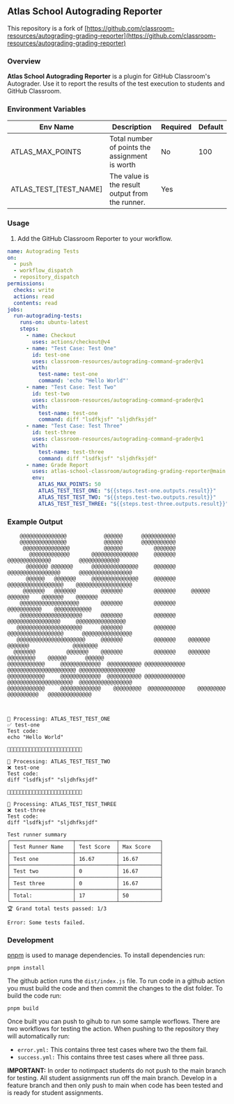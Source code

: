 ## Atlas School Autograding Reporter

This repository is a fork of [https://github.com/classroom-resources/autograding-grading-reporter](https://github.com/classroom-resources/autograding-grading-reporter)

### Overview

**Atlas School Autograding Reporter** is a plugin for GitHub Classroom's Autograder. Use it to report the results of the test execution to students and GitHub Classroom.

### Environment Variables

| Env Name               | Description                                     | Required | Default |
| ---------------------- | ----------------------------------------------- | -------- | ------- |
| ATLAS_MAX_POINTS       | Total number of points the assignment is worth  | No       | 100     |
| ATLAS_TEST_[TEST_NAME] | The value is the result output from the runner. | Yes      |         |

### Usage

1. Add the GitHub Classroom Reporter to your workflow.

```yaml
name: Autograding Tests
on:
  - push
  - workflow_dispatch
  - repository_dispatch
permissions:
  checks: write
  actions: read
  contents: read
jobs:
  run-autograding-tests:
    runs-on: ubuntu-latest
    steps:
      - name: Checkout
        uses: actions/checkout@v4
      - name: "Test Case: Test One"
        id: test-one
        uses: classroom-resources/autograding-command-grader@v1
        with:
          test-name: test-one
          command: 'echo "Hello World"'
      - name: "Test Case: Test Two"
        id: test-two
        uses: classroom-resources/autograding-command-grader@v1
        with:
          test-name: test-one
          command: diff "lsdfkjsf" "sljdhfksjdf"
      - name: "Test Case: Test Three"
        id: test-three
        uses: classroom-resources/autograding-command-grader@v1
        with:
          test-name: test-three
          command: diff "lsdfkjsf" "sljdhfksjdf"
      - name: Grade Report
        uses: atlas-school-classroom/autograding-grading-reporter@main
        env:
          ATLAS_MAX_POINTS: 50
          ATLAS_TEST_TEST_ONE: "${{steps.test-one.outputs.result}}"
          ATLAS_TEST_TEST_TWO: "${{steps.test-two.outputs.result}}"
          ATLAS_TEST_TEST_THREE: "${{steps.test-three.outputs.result}}"
```

### Example Output

```
    @@@@@@@@@@@@@@@            @@@@@@      @@@@@@@@@@@                                             
    @@@@@@@@@@@@@@@            @@@@@@      @@@@@@@@@@@                                             
     @@@@@@@@@@@@@@@           @@@@@@          @@@@@@@                                             
       @@@@@@@@@@@@@       @@@@@@@@@@@@@@@     @@@@@@@       @@@@@@@@@@@@@@         @@@@@@@@@@@@@  
      @@@@@@@ @@@@@@@      @@@@@@@@@@@@@@@     @@@@@@@     @@@@@@@@@@@@@@@@@      @@@@@@@@@@@@@@@@@
      @@@@@@   @@@@@@@     @@@@@@@@@@@@@@@     @@@@@@@     @@@@@@@@@@@@@@@@@@    @@@@@@@@@@@@@@@@@@
     @@@@@@@   @@@@@@@        @@@@@@@          @@@@@@@     @@@@@@     @@@@@@@    @@@@@@@    @@@@@@@
    @@@@@@@@@@@@@@@@@@@       @@@@@@@          @@@@@@@            @@@@@@@@@@@    @@@@@@@@@@@@      
    @@@@@@@@@@@@@@@@@@@@      @@@@@@@          @@@@@@@      @@@@@@@@@@@@@@@@@     @@@@@@@@@@@@@@@@ 
   @@@@@@@@@@@@@@@@@@@@@      @@@@@@@          @@@@@@@     @@@@@@@@@@@@@@@@@@      @@@@@@@@@@@@@@@@
   @@@@@@@@@@@@@@@@@@@@@@     @@@@@@@          @@@@@@@    @@@@@@@     @@@@@@@              @@@@@@@@
  @@@@@@@          @@@@@@@    @@@@@@@          @@@@@@@    @@@@@@@   @@@@@@@@@    @@@@@@      @@@@@@
@@@@@@@@@@@@     @@@@@@@@@@@@@  @@@@@@@@@@@ @@@@@@@@@@@@@  @@@@@@@@@@@@@@@@@@@@@@ @@@@@@@@@@@@@@@@@@
@@@@@@@@@@@@     @@@@@@@@@@@@@  @@@@@@@@@@@ @@@@@@@@@@@@@   @@@@@@@@@@@@@@@@@@@@@  @@@@@@@@@@@@@@@@@
@@@@@@@@@@@@     @@@@@@@@@@@@@    @@@@@@@@@  @@@@@@@@@@@@    @@@@@@@@@ @@@@@@@@@@   @@@@@@@@@@@@@@  



🔄 Processing: ATLAS_TEST_TEST_ONE
✅ test-one
Test code:
echo "Hello World"

🚀🚀🚀🚀🚀🚀🚀🚀🚀🚀🚀🚀🚀🚀🚀🚀🚀🚀🚀🚀🚀🚀🚀🚀

🔄 Processing: ATLAS_TEST_TEST_TWO
❌ test-one
Test code:
diff "lsdfkjsf" "sljdhfksjdf"

🚀🚀🚀🚀🚀🚀🚀🚀🚀🚀🚀🚀🚀🚀🚀🚀🚀🚀🚀🚀🚀🚀🚀🚀

🔄 Processing: ATLAS_TEST_TEST_THREE
❌ test-three
Test code:
diff "lsdfkjsf" "sljdhfksjdf"

Test runner summary
┌────────────────────┬─────────────┬─────────────┐
│ Test Runner Name   │ Test Score  │ Max Score   │
├────────────────────┼─────────────┼─────────────┤
│ Test one           │ 16.67       │ 16.67       │
├────────────────────┼─────────────┼─────────────┤
│ Test two           │ 0           │ 16.67       │
├────────────────────┼─────────────┼─────────────┤
│ Test three         │ 0           │ 16.67       │
├────────────────────┼─────────────┼─────────────┤
│ Total:             │ 17          │ 50          │
└────────────────────┴─────────────┴─────────────┘
🏆 Grand total tests passed: 1/3

Error: Some tests failed.
```

### Development

[pnpm](https://pnpm.io) is used to manage dependencies. To install dependencies run:
```
pnpm install
```

The github action runs the `dist/index.js` file. To run code in a github action you must build the code and then commit the changes to the dist folder. To build the code run:

```
pnpm build
```

Once built you can push to gihub to run some sample worflows. There are two workflows for testing the action. When pushing to the repository they will automatically run:
 * `error.yml:` This contains three test cases where two the them fail.
 * `success.yml:` This contains three test cases where all three pass.

**IMPORTANT:** In order to notimpact students do not push to the main branch for testing. All student assignments run off the main branch. Develop in a feature branch and then only push to main when code has been tested and is ready for student assignments.